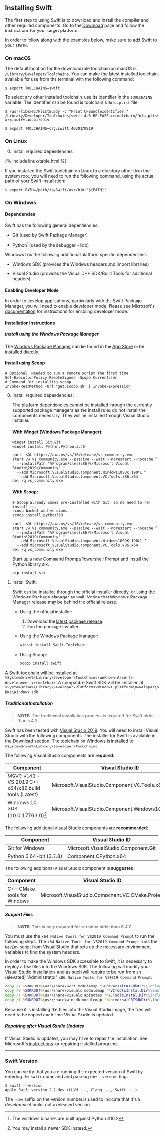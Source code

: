 ## Installing Swift

The first step to using Swift is to download and install
the compiler and other required components.
Go to the [Download](/download) page
and follow the instructions for your target platform.

In order to follow along with the examples below,
make sure to add Swift to your `$PATH`.

### On macOS

The default location for the downloadable toolchain on macOS is
`/Library/Developer/Toolchains`.
You can make the latest installed toolchain available for use from the terminal with the following command:

~~~ shell
$ export TOOLCHAINS=swift
~~~

To select any other installed toolchain, use its identifier in the `TOOLCHAINS`
variable. The identifier can be found in toolchain's `Info.plist` file.

~~~ shell
$ /usr/libexec/PlistBuddy -c "Print CFBundleIdentifier:" /Library/Developer/Toolchains/swift-4.0-RELEASE.xctoolchain/Info.plist
org.swift.4020170919

$ export TOOLCHAINS=org.swift.4020170919
~~~

### On Linux

0. Install required dependencies:

{% include linux/table.html %}

If you installed the Swift toolchain on Linux
to a directory other than the system root,
you will need to run the following command,
using the actual path of your Swift installation:

~~~ shell
$ export PATH=/path/to/Swift/usr/bin:"${PATH}"
~~~

### On Windows

#### Dependencies

Swift has the following general dependencies:

- Git (used by Swift Package Manager)

- Python[^1] (used by the debugger - lldb)

[^1]: The windows binaries are built against Python 3.10.2

Windows has the following additional platform specific dependencies:

- Windows SDK (provides the Windows headers and import libraries)

- Visual Studio (provides the Visual C++ SDK/Build Tools for additional headers)

#### Enabling Developer Mode

In order to develop applications, particularly with the Swift Package Manager, you will need to enable developer mode. Please see Microsoft's [documentation](https://docs.microsoft.com/en-us/windows/apps/get-started/enable-your-device-for-development) for instructions for enabling developer mode.

#### Installation Instructions

##### Install using the Windows Package Manager

The [Windows Package Manager](https://docs.microsoft.com/windows/package-manager/) can be found in the [App Store](https://www.microsoft.com/en-us/p/app-installer/9nblggh4nns1) or be [installed directly](ms-appinstaller:?source=https://aka.ms/getwinget).

#### Install using Scoop

~~~ pwsh
# Optional: Needed to run a remote script the first time
Set-ExecutionPolicy RemoteSigned -Scope CurrentUser
# Command for installing scoop
Invoke-RestMethod -Url 'get.scoop.sh' | Invoke-Expression
~~~

0. Install required dependencies:

   The platform dependencies cannot be installed through the currently supported package managers as the install rules do not install the components necessary.  They will be installed through Visual Studio installer.

   #### With Winget (Windows Package Manager):
   ~~~ pwsh
   winget install Git.Git
   winget install Python.Python.3.10

   curl -sOL https://aka.ms/vs/16/release/vs_community.exe
   start /w vs_community.exe --passive --wait --norestart --nocache ^
     --installPath "%ProgramFiles(x86)%\Microsoft Visual Studio\2019\Community" ^
     --add Microsoft.VisualStudio.Component.Windows10SDK.19041 ^
     --add Microsoft.VisualStudio.Component.VC.Tools.x86.x64
   del /q vs_community.exe
   ~~~

   #### With Scoop:
   ~~~ pwsh
   # Scoop already comes pre-installed with Git, so no need to re-install it.
   scoop bucket add versions
   scoop install python310

   curl -sOL https://aka.ms/vs/16/release/vs_community.exe
   start /w vs_community.exe --passive --wait --norestart --nocache ^
     --installPath "%ProgramFiles(x86)%\Microsoft Visual Studio\2019\Community" ^
     --add Microsoft.VisualStudio.Component.Windows10SDK.19041 ^
     --add Microsoft.VisualStudio.Component.VC.Tools.x86.x64
   del /q vs_community.exe
   ~~~

   Start up a new Command Prompt/Powershell Prompt and install the Python library six.

   ~~~ cmd
   pip install six
   ~~~

1. Install Swift:

   Swift can be installed through the official installer directly, or using the Windows Package Manager as well.  Notice that Windows Package Manager release may be behind the official release.

   * Using the official installer:
     1. Download the [latest package release](/download).
     2. Run the package installer.

   * Using the Windows Package Manager:
     ~~~ cmd
     winget install Swift.Toolchain
     ~~~
   * Using Scoop:
     ~~~ cmd
     scoop install swift
     ~~~

A Swift toolchain will be installed at `%SystemDrive%\Library\Developer\Toolchains\unknown-Asserts-development.xctoolchain`.  A compatible Swift SDK will be installed at `%SystemDrive%\Library\Developer\Platforms\Windows.platform\Developer\SDKs\Windows.sdk`.

##### Traditional Installation

> **NOTE:** The traditional installation process is required for Swift older than 5.4.2.

Swift has been tested with [Visual Studio 2019](https://visualstudio.microsoft.com).  You will need to install Visual Studio with the following components.  The installer for Swift is available in the [Download](/download) section.  The toolchain on Windows is installed to `%SystemDrive%\Library\Developer\Toolchains`.

The following Visual Studio components are **required**:

| Component | Visual Studio ID |
|-----------|------------------|
| MSVC v142 - VS 2019 C++ x64/x86 build tools (Latest) | Microsoft.VisualStudio.Component.VC.Tools.x86.x64 |
| Windows 10 SDK (10.0.17763.0)[^2] | Microsoft.VisualStudio.Component.Windows10SDK.17763 |

[^2]: You may install a newer SDK instead.

The following additional Visual Studio components are **recommended**:

| Component | Visual Studio ID |
|-----------|------------------|
| Git for Windows | Microsoft.VisualStudio.Component.Git |
| Python 3 64-bit (3.7.8) | Component.CPython.x64 |

The following additional Visual Studio component is **suggested**:

| Component | Visual Studio ID |
|-----------|------------------|
| C++ CMake tools for Windows | Microsoft.VisualStudio.Component.VC.CMake.Project |

##### Support Files

> **NOTE:** This is only required for versions older than 5.4.2

You must use the `x64 Native Tools for VS2019 Command Prompt` to run the following steps. The `x64 Native Tools for VS2019 Command Prompt` runs the `DevEnv` script from Visual Studio that sets up the necessary environment variables to find the system headers.

In order to make the Windows SDK accessible to Swift, it is necessary to deploy a few files into the Windows SDK. The following will modify your Visual Studio Installation, and as such will require to be run from an (elevated) "Administrator" `x86 Native Tools for VS2019 Command Prompt`.

~~~ cmd
copy /Y %SDKROOT%\usr\share\ucrt.modulemap "%UniversalCRTSdkDir%\Include\%UCRTVersion%\ucrt\module.modulemap"
copy /Y %SDKROOT%\usr\share\visualc.modulemap "%VCToolsInstallDir%\include\module.modulemap"
copy /Y %SDKROOT%\usr\share\visualc.apinotes "%VCToolsInstallDir%\include\visualc.apinotes"
copy /Y %SDKROOT%\usr\share\winsdk.modulemap "%UniversalCRTSdkDir%\Include\%UCRTVersion%\um\module.modulemap"
~~~

Because it is installing the files into the Visual Studio image, the files will need to be copied each time Visual Studio is updated.

##### Repairing after Visual Studio Updates

If Visual Studio is updated, you may have to repair the installation.  See Microsoft's [instructions](https://support.microsoft.com/en-us/windows/repair-apps-and-programs-in-windows-10-e90eefe4-d0a2-7c1b-dd59-949a9030f317) for repairing installed programs.

* * *

### Swift Version

You can verify that you are running the expected version of Swift
by entering the `swift` command and passing the `--version` flag:

~~~ shell
$ swift --version
Apple Swift version 2.2-dev (LLVM ..., Clang ..., Swift ...)
~~~

The `-dev` suffix on the version number
is used to indicate that it's a *development* build,
not a released version.
